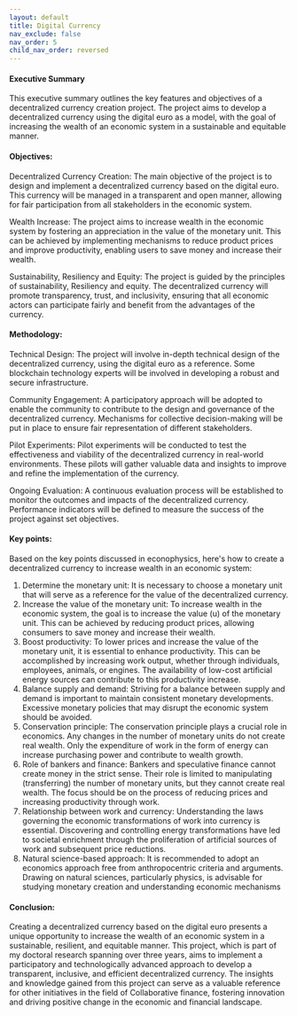 ```yaml
---
layout: default
title: Digital Currency
nav_exclude: false
nav_order: 5
child_nav_order: reversed
---
```


 
 
 
 #### Executive Summary

This executive summary outlines the key features and objectives of a decentralized currency creation project. The project aims to develop a decentralized currency using the digital euro as a model, with the goal of increasing the wealth of an economic system in a sustainable and equitable manner.

#### Objectives:

Decentralized Currency Creation: The main objective of the project is to design and implement a decentralized currency based on the digital euro. This currency will be managed in a transparent and open manner, allowing for fair participation from all stakeholders in the economic system.

Wealth Increase: The project aims to increase wealth in the economic system by fostering an appreciation in the value of the monetary unit. This can be achieved by implementing mechanisms to reduce product prices and improve productivity, enabling users to save money and increase their wealth.

Sustainability, Resiliency and Equity: The project is guided by the principles of sustainability, Resiliency and equity. The decentralized currency will promote transparency, trust, and inclusivity, ensuring that all economic actors can participate fairly and benefit from the advantages of the currency.

#### Methodology:

Technical Design: The project will involve in-depth technical design of the decentralized currency, using the digital euro as a reference. Some blockchain technology experts will be involved in developing a robust and secure infrastructure.

Community Engagement: A participatory approach will be adopted to enable the community to contribute to the design and governance of the decentralized currency. Mechanisms for collective decision-making will be put in place to ensure fair representation of different stakeholders.

Pilot Experiments: Pilot experiments will be conducted to test the effectiveness and viability of the decentralized currency in real-world environments. These pilots will gather valuable data and insights to improve and refine the implementation of the currency.

Ongoing Evaluation: A continuous evaluation process will be established to monitor the outcomes and impacts of the decentralized currency. Performance indicators will be defined to measure the success of the project against set objectives.

#### Key points: 

Based on the key points discussed in econophysics, here's how to create a decentralized currency to increase wealth in an economic system:
<ol>
<li>Determine the monetary unit: It is necessary to choose a monetary unit that will serve as a reference for the value of the decentralized currency.</li>

<li>Increase the value of the monetary unit: To increase wealth in the economic system, the goal is to increase the value (u) of the monetary unit. This can be achieved by reducing product prices, allowing consumers to save money and increase their wealth.</li>

<li>Boost productivity: To lower prices and increase the value of the monetary unit, it is essential to enhance productivity. This can be accomplished by increasing work output, whether through individuals, employees, animals, or engines. The availability of low-cost artificial energy sources can contribute to this productivity increase.</li>

<li>Balance supply and demand: Striving for a balance between supply and demand is important to maintain consistent monetary developments. Excessive monetary policies that may disrupt the economic system should be avoided.</li>

<li>Conservation principle: The conservation principle plays a crucial role in economics. Any changes in the number of monetary units do not create real wealth. Only the expenditure of work in the form of energy can increase purchasing power and contribute to wealth growth.</li>

<li>Role of bankers and finance: Bankers and speculative finance cannot create money in the strict sense. Their role is limited to manipulating (transferring) the number of monetary units, but they cannot create real wealth. The focus should be on the process of reducing prices and increasing productivity through work.</li>

<li>Relationship between work and currency: Understanding the laws governing the economic transformations of work into currency is essential. Discovering and controlling energy transformations have led to societal enrichment through the proliferation of artificial sources of work and subsequent price reductions.</li>

<li>Natural science-based approach: It is recommended to adopt an economics approach free from anthropocentric criteria and arguments. Drawing on natural sciences, particularly physics, is advisable for studying monetary creation and understanding economic mechanisms</li>

</ol>

#### Conclusion:
Creating a decentralized currency based on the digital euro presents a unique opportunity to increase the wealth of an economic system in a sustainable, resilient, and equitable manner. This project, which is part of my doctoral research spanning over three years, aims to implement a participatory and technologically advanced approach to develop a transparent, inclusive, and efficient decentralized currency. The insights and knowledge gained from this project can serve as a valuable reference for other initiatives in the field of Collaborative finance, fostering innovation and driving positive change in the economic and financial landscape.
